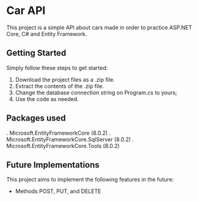 # Car API

This project is a simple API about cars made in order to practice ASP.NET Core, C# and Entity Framework.

## Getting Started

Simply follow these steps to get started:

1. Download the project files as a .zip file.
2. Extract the contents of the .zip file.
3. Change the database connection string on Program.cs to yours;
4. Use the code as needed.

## Packages used

. Microsoft.EntityFrameworkCore (8.0.2)
. Microsoft.EntityFrameworkCore.SqlServer (8.0.2)
. Microsoft.EntityFrameworkCore.Tools (8.0.2)

## Future Implementations

This project aims to implement the following features in the future:

- Methods POST, PUT, and DELETE

